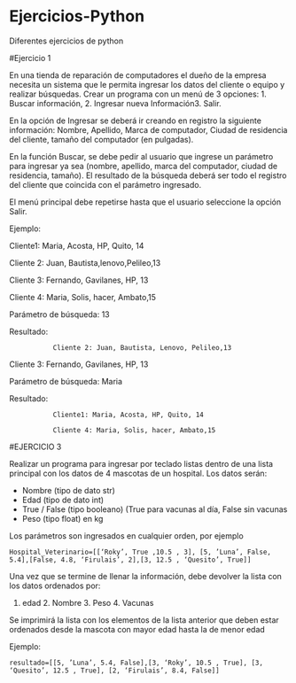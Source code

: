 # Ejercicios-Python

Diferentes ejercicios de python 

#Ejercicio 1 


En una tienda de reparación de computadores el dueño de la empresa necesita un sistema que le permita ingresar los datos del cliente o equipo y realizar búsquedas. Crear un programa con un menú de 3 opciones: 1. Buscar información, 2. Ingresar nueva Información3. Salir.

En la opción de Ingresar se deberá ir creando en registro la siguiente información: Nombre, Apellido, Marca de computador, Ciudad de residencia del cliente, tamaño del computador (en pulgadas).

En la función Buscar, se debe pedir al usuario que ingrese un parámetro para ingresar ya sea (nombre, apellido, marca del computador, ciudad de residencia, tamaño). El resultado de la búsqueda deberá ser todo el registro del cliente que coincida con el parámetro ingresado.

El menú principal debe repetirse hasta que el usuario seleccione la opción Salir.

Ejemplo:

Cliente1: Maria, Acosta, HP, Quito, 14

Cliente 2: Juan, Bautista,lenovo,Pelileo,13

Cliente 3: Fernando, Gavilanes, HP, 13

Cliente 4: Maria, Solis, hacer, Ambato,15

Parámetro de búsqueda: 13

Resultado:

               Cliente 2: Juan, Bautista, Lenovo, Pelileo,13

Cliente 3: Fernando, Gavilanes, HP, 13

Parámetro de búsqueda: Maria

Resultado:

               Cliente1: Maria, Acosta, HP, Quito, 14

               Cliente 4: Maria, Solis, hacer, Ambato,15



#EJERCICIO 3

Realizar un programa para ingresar por teclado  listas dentro de una lista principal con los datos de 4  mascotas de un hospital. 
Los datos serán:

  - Nombre  (tipo de dato str)
  - Edad (tipo de dato int)
  - True / False (tipo booleano) (True para vacunas al día, False sin vacunas
  - Peso (tipo float) en kg
  
Los parámetros son ingresados en cualquier orden, por ejemplo

	Hospital_Veterinario=[[‘Roky’, True ,10.5 , 3], [5, ’Luna’, False, 5.4],[False, 4.8, ‘Firulais’, 2],[3, 12.5 , ‘Quesito’, True]]

Una vez que se termine de llenar la información, debe devolver la lista con los datos ordenados por:

1. edad 2. Nombre 3. Peso 4. Vacunas
  
Se imprimirá la lista con los elementos de la lista anterior que deben estar ordenados desde la mascota con mayor edad hasta la de menor edad

Ejemplo:

	resultado=[[5, ’Luna’, 5.4, False],[3, ‘Roky’, 10.5 , True], [3, ‘Quesito’, 12.5 , True], [2, ‘Firulais’, 8.4, False]]
  
  



